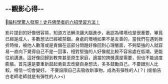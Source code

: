 ## --觀影心得--

:link:[腦科學驚人發現！史丹佛學者的六招學習方法！](https://youtu.be/DgbSc6Ys710)

影片提到的好像很容易，知道方法解決讓大腦進步，我認為環境也是很重要，畢竟已經是成人，多數想法已經被禁錮，身處的環境如果不是友善的，當我們在遇到挫折時候，被他人數落或是責備在這部分問題好像回到心理層面，不夠堅強的人就容易一直向下覺得自己不是一回事，相對堅強的人好像就比較不容易處在低潮，更能往前邁進。這好像回歸到教育甚至原生家庭，適當的誇獎還是需要，但也不能過度膨脹。首先還是要重新鼓起勇氣去改變自身想法，多多鼓勵自己，不要跟別人比較，相信一切會變好。
不要設限自己去吸收新事物，成為有彈性的人(？)
(偷偷告白老師老師就是有彈性的人><)
